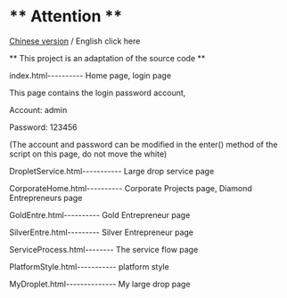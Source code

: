# ** Attention **

[Chinese version](README.md) / English click here

** This project is an adaptation of the source code **

index.html---------- Home page, login page

This page contains the login password account,

Account: admin

Password: 123456

(The account and password can be modified in the enter() method of the script on this page, do not move the white)

DropletService.html----------- Large drop service page

CorporateHome.html---------- Corporate Projects page, Diamond Entrepreneurs page

GoldEntre.html---------- Gold Entrepreneur page

SilverEntre.html--------- Silver Entrepreneur page

ServiceProcess.html-------- The service flow page

PlatformStyle.html----------- platform style

MyDroplet.html-------------- My large drop page

